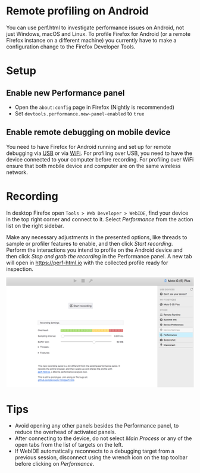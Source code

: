 # Remote profiling on Android

You can use perf.html to investigate performance issues on Android, not just Windows, macOS and Linux. To profile Firefox for Android (or a remote Firefox instance on a different machine) you currently have to make a configuration change to the Firefox Developer Tools.

# Setup

## Enable new Performance panel

* Open the `about:config` page in Firefox (Nightly is recommended)
* Set `devtools.performance.new-panel-enabled` to `true`

## Enable remote debugging on mobile device

You need to have Firefox for Android running and set up for remote debugging via [USB](https://developer.mozilla.org/docs/Tools/Remote_Debugging/Debugging_Firefox_for_Android_with_WebIDE) or via [WiFi](https://developer.mozilla.org/docs/Tools/Remote_Debugging/Debugging_Firefox_for_Android_over_Wifi). For profiling over USB, you need to have the device connected to your computer before recording. For profiling over WiFi ensure that both mobile device and computer are on the same wireless network.

# Recording

In desktop Firefox open `Tools > Web Developer > WebIDE`, find your device in the top right corner and connect to it. Select *Performance* from the action list on the right sidebar.

Make any necessary adjustments in the presented options, like threads to sample or profiler features to enable, and then click *Start recording*. Perform the interactions you intend to profile on the Android device and then click *Stop and grab the recording* in the Performance panel. A new tab will open in https://perf-html.io with the collected profile ready for inspection.

![A screenshot of the new performance panel](./images/new-performance-panel.png)

# Tips

* Avoid opening any other panels besides the Performance panel, to reduce the overhead of activated panels.
* After connecting to the device, do not select *Main Process* or any of the open tabs from the list of targets on the left.
* If WebIDE automatically reconnects to a debugging target from a previous session, disconnect using the wrench icon on the top toolbar before clicking on *Performance*.
